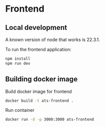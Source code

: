 # Frontend

## Local development

A known version of node that works is 22.3.1.

To run the frontend application:

```bash
npm install
npm run dev
```

## Building docker image

Build docker image for frontend

```bash
docker build -t ats-frontend .
```

Run container

```bash
docker run -d -p 3000:3000 ats-frontend
```
